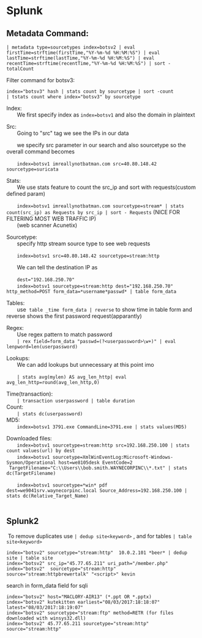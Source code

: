 # Splunk
Metadata Command:
-----------------

```text-plain
| metadata type=sourcetypes index=botsv2 | eval firstTime=strftime(firstTime,"%Y-%m-%d %H:%M:%S") | eval lastTime=strftime(lastTime,"%Y-%m-%d %H:%M:%S") | eval recentTime=strftime(recentTime,"%Y-%m-%d %H:%M:%S") | sort - totalCount
```

Filter command for botsv3:

```text-plain
index="botsv3" hash | stats count by sourcetype | sort -count
| tstats count where index="botsv3" by sourcetype
```

Index:  
       We first specify index as `index=botsv1` and also the domain in plaintext

Src:  
       Going to "src" tag we see the IPs in our data

       we specify src parameter in our search and also sourcetype so the overall command becomes

       `index=botsv1 imreallynotbatman.com src=40.80.148.42 sourcetype=suricata`

Stats:  
       We use stats feature to count the src\_ip and sort with requests(custom defined param)

       `index=botsv1 imreallynotbatman.com sourcetype=stream* | stats count(src_ip) as Requests by src_ip | sort - Requests` (NICE FOR FILTERING MOST WEB TRAFFIC IP)  
       (web scanner Acunetix)

Sourcetype:  
       specify http stream source type to see web requests

       `index=botsv1 src=40.80.148.42 sourcetype=stream:http`

       We can tell the destination IP as

       `dest="192.168.250.70"`  
       `index=botsv1 sourcetype=stream:http dest="192.168.250.70" http_method=POST form_data=*username*passwd* | table form_data`

Tables:  
       use  `table _time form_data | reverse` to show time in table form and reverse shows the first password request(apparantly)

Regex:  
       Use regex pattern to match password  
       `| rex field=form_data "passwd=(?<userpassword>\w+)" | eval lenpword=len(userpassword)`

Lookups:  
       We can add lookups but unnecessary at this point imo

       `| stats avg(mylen) AS avg_len_http| eval avg_len_http=round(avg_len_http,0)`

Time(transaction):  
       `| transaction userpassword | table duration`  
Count:  
       `| stats dc(userpassword)`  
MD5:  
       `index=botsv1 3791.exe CommandLine=3791.exe | stats values(MD5)`

Downloaded files:  
       `index=botsv1 sourcetype=stream:http src=192.168.250.100 | stats count values(url) by dest`  
       `index=botsv1 sourcetype=XmlWinEventLog:Microsoft-Windows-Sysmon/Operational host=we8105desk EventCode=2  TargetFilename="C:\\Users\\bob.smith.WAYNECORPINC\\*.txt" | stats dc(TargetFilename)`

       `index=botsv1 sourcetype=*win* pdf dest=we9041srv.waynecorpinc.local Source_Address=192.168.250.100 | stats dc(Relative_Target_Name)`  
 

**Splunk2**
-----------

 To remove duplicates use `| dedup site<keyword>` , and for tables `| table site<keyword>`

```text-plain
index="botsv2" sourcetype="stream:http"  10.0.2.101 *beer* | dedup site | table site
index="botsv2" src_ip="45.77.65.211" uri_path="/member.php"
index="botsv2"  sourcetype="stream:http" source="stream:httpbrewertalk" "<script>" kevin
```

search in form\_data field for sqli

```text-x-csrc
index="botsv2" host="MACLORY-AIR13" (*.ppt OR *.pptx) 
index="botsv2" kutekitten earliest="08/03/2017:18:18:07" latest="08/03/2017:18:19:07" 
index="botsv2" sourcetype="stream:ftp" method=RETR (for files downloaded with winsys32.dll)
index="botsv2" 45.77.65.211 sourcetype="stream:http" source="stream:http"
```